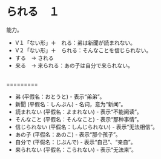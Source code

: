 # られる　１

能力。

- V１「ない形」＋　れる：弟は新聞が読まれない。
- V２「ない形」＋　られる：そんなことを信じられない。
- する　→ される
- 来る　→ 来られる：あの子は自分で来られない。

<br> ========= <br>

- 弟 (平假名：おとうと) - 表示“弟弟”。
- 新聞 (平假名：しんぶん) - 名词，意为“新闻”。
- 読まれない (平假名：よまれない) - 表示“不能阅读”。
- そんなこと (平假名：そんなこと) - 表示“那种事情”。
- 信じられない (平假名：しんじられない) - 表示“无法相信”。
- あの子 (平假名：あのこ) - 表示“那个孩子”。
- 自分で (平假名：じぶんで) - 表示“自己”、“亲自”。
- 来られない (平假名：こられない) - 表示“无法来”。
